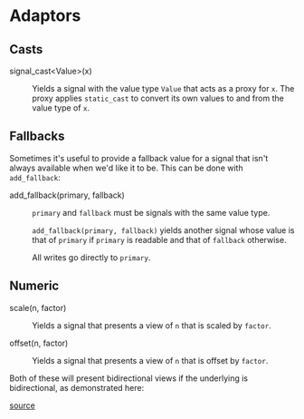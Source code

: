 Adaptors
========

<script>
    init_alia_demos(['numeric-adaptors']);
</script>

Casts
-----

<dl>

<dt>signal_cast&lt;Value&gt;(x)</dt><dd>

Yields a signal with the value type `Value` that acts as a proxy for `x`. The
proxy applies `static_cast` to convert its own values to and from the value type
of `x`.

</dd>

</dl>

Fallbacks
---------

Sometimes it's useful to provide a fallback value for a signal that isn't always
available when we'd like it to be. This can be done with `add_fallback`:

<dl>

<dt>add_fallback(primary, fallback)</dt><dd>

`primary` and `fallback` must be signals with the same value type.

`add_fallback(primary, fallback)` yields another signal whose value is that of
`primary` if `primary` is readable and that of `fallback` otherwise.

All writes go directly to `primary`.

</dd>

</dl>

Numeric
-------

<dl>

<dt>scale(n, factor)</dt><dd>

Yields a signal that presents a view of `n` that is scaled by `factor`.

</dd>

<dt>offset(n, factor)</dt><dd>

Yields a signal that presents a view of `n` that is offset by `factor`.

</dd>

</dl>

Both of these will present bidirectional views if the underlying is
bidirectional, as demonstrated here:

[source](adaptors.cpp ':include :fragment=numeric-adaptors')

<div class="demo-panel">
<div id="numeric-adaptors"></div>
</div>
